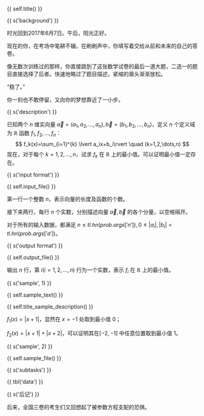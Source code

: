 {{ self.title() }}

{{ s('background') }}

时光回到2017年6月7日。午后，阳光正好。

现在的你，在考场中笔耕不辍。在刷刷声中，你填写着交给从前和未来的自己的答卷。

像无数次训练过的那样，你直接跳到了这张数学试卷的最后一道大题，二选一的题目直接选择了后者。快速地略过了题目描述，紧缩的眉头渐渐放松。

“稳了。”

你一刻也不敢停留，又向你的梦想靠近了一小步。

{{ s('description') }}

已知两个 $n$ 维实向量 $\vec{a}=(a_1,a_2,\dots,a_n),\vec{b}=(b_1,b_2,\dots,b_n)$，定义 $n$ 个定义域为 $\mathbb{R}$ 函数 $f_1,f_2,\dots,f_n$：
$$
f_k(x)=\sum_{i=1}^{k} \lvert a_ix+b_i\rvert \quad (k=1,2,\dots,n)
$$
现在，对于每个 $k=1,2,\dots,n$，试求 $f_k$ 在 $\mathbb{R}$ 上的最小值。可以证明最小值一定存在。

{{ s('input format') }}

{{ self.input_file() }}

第一行一个整数 $n$，表示向量的长度及函数的个数。

接下来两行，每行 $n$ 个实数，分别描述向量 $\vec{a},\vec{b}$ 的各个分量，以空格隔开。

对于所有的输入数据，都满足 $n\le {{tl.hn(prob.args['n'])}},0\le\lvert a_i\rvert ,\lvert b_i\rvert <{{tl.hn(prob.args['a'])}}$。

{{ s('output format') }}

{{ self.output_file() }}

输出 $n$ 行，第 $i(i=1,2,\dots,n)$ 行为一个实数，表示 $f_i$ 在 $\mathbb{R}$ 上的最小值。

{{ s('sample', 1) }}

{{ self.sample_text() }}

{{ self.title_sample_description() }}

$f_1(x)=\lvert x+1\rvert$，显然在 $x=-1$ 处取到最小值 $0$；

$f_2(x)=\lvert x+1\rvert +\lvert x+2\rvert$，可以证明其在 ​$[-2,-1]$ 中任意位置取到最小值 ​$1$。

{{ s('sample', 2) }}

{{ self.sample_file() }}

{{ s('subtasks') }}

{{ tbl('data') }}

{{ s('后记') }}

后来，全国三卷的考生们又回想起了被参数方程支配的恐惧。